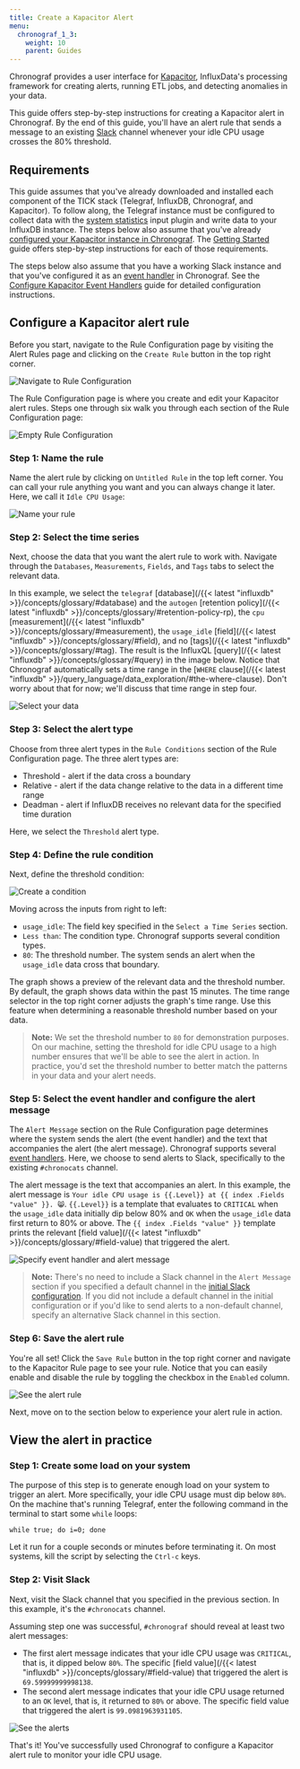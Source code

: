 ```yaml
---
title: Create a Kapacitor Alert
menu:
  chronograf_1_3:
    weight: 10
    parent: Guides
---
```



Chronograf provides a user interface for [Kapacitor](/kapacitor/v1.3/), InfluxData's processing framework for creating alerts, running ETL jobs, and detecting anomalies in your data.

This guide offers step-by-step instructions for creating a Kapacitor alert in Chronograf.
By the end of this guide, you'll have an alert rule that sends a message to an existing [Slack](https://slack.com/) channel whenever your idle CPU usage crosses the 80% threshold.

## Requirements

This guide assumes that you've already downloaded and installed each component of the TICK stack (Telegraf, InfluxDB, Chronograf, and Kapacitor).
To follow along, the Telegraf instance must be configured to collect data with the [system statistics](https://github.com/influxdata/telegraf/tree/master/plugins/inputs/system) input plugin and write data to your InfluxDB instance.
The steps below also assume that you've already [configured your Kapacitor instance in Chronograf](/chronograf/v1.3/introduction/getting-started/#4-connect-chronograf-to-kapacitor).
The [Getting Started](/chronograf/v1.3/introduction/getting-started/) guide offers step-by-step instructions for each of those requirements.

The steps below also assume that you have a working Slack instance and that you've configured it as an [event handler](/chronograf/v1.3/troubleshooting/frequently-asked-questions/#what-kapacitor-event-handlers-are-supported-in-chronograf) in Chronograf.
See the [Configure Kapacitor Event Handlers](/chronograf/v1.3/guides/configure-kapacitor-event-handlers/) guide for detailed configuration instructions.

## Configure a Kapacitor alert rule

Before you start, navigate to the Rule Configuration page by visiting the Alert Rules page and clicking on the `Create Rule` button in the top right corner.

![Navigate to Rule Configuration](/img/chronograf/v1.3/g-kap-rule-page.png)

The Rule Configuration page is where you create and edit your Kapacitor alert rules.
Steps one through six walk you through each section of the Rule Configuration page:

![Empty Rule Configuration](/img/chronograf/v1.3/g-kap-blank-rule.png)

### Step 1: Name the rule

Name the alert rule by clicking on `Untitled Rule` in the top left corner.
You can call your rule anything you want and you can always change it later.
Here, we call it `Idle CPU Usage`:

![Name your rule](/img/chronograf/v1.3/g-kap-rule-name.png)

### Step 2: Select the time series

Next, choose the data that you want the alert rule to work with.
Navigate through the `Databases`, `Measurements`, `Fields`, and `Tags` tabs to select the relevant data.

In this example, we select the `telegraf` [database](/{{< latest "influxdb" >}}/concepts/glossary/#database) and the `autogen` [retention policy](/{{< latest "influxdb" >}}/concepts/glossary/#retention-policy-rp), the `cpu` [measurement](/{{< latest "influxdb" >}}/concepts/glossary/#measurement), the `usage_idle` [field](/{{< latest "influxdb" >}}/concepts/glossary/#field), and no [tags](/{{< latest "influxdb" >}}/concepts/glossary/#tag).
The result is the InfluxQL [query](/{{< latest "influxdb" >}}/concepts/glossary/#query) in the image below.
Notice that Chronograf automatically sets a time range in the [`WHERE` clause](/{{< latest "influxdb" >}}/query_language/data_exploration/#the-where-clause).
Don't worry about that for now; we'll discuss that time range in step four.
 
![Select your data](/img/chronograf/v1.3/g-kap-ts.png)

### Step 3: Select the alert type

Choose from three alert types in the `Rule Conditions` section of the Rule Configuration page.
The three alert types are:

* Threshold - alert if the data cross a boundary
* Relative - alert if the data change relative to the data in a different time range
* Deadman - alert if InfluxDB receives no relevant data for the specified time duration

Here, we select the `Threshold` alert type.

### Step 4: Define the rule condition

Next, define the threshold condition:

![Create a condition](/img/chronograf/v1.3/g-kap-condition.png)

Moving across the inputs from right to left:

* `usage_idle`: The field key specified in the `Select a Time Series` section.
* `Less than`: The condition type. Chronograf supports several condition types.
* `80`: The threshold number. The system sends an alert when the `usage_idle` data cross that boundary.

The graph shows a preview of the relevant data and the threshold number.
By default, the graph shows data within the past 15 minutes.
The time range selector in the top right corner adjusts the graph's time range.
Use this feature when determining a reasonable threshold number based on your data.

> **Note:**
We set the threshold number to `80` for demonstration purposes.
On our machine, setting the threshold for idle CPU usage to a high number ensures that we'll be able to see the alert in action.
In practice, you'd set the threshold number to better match the patterns in your data and your alert needs.

### Step 5: Select the event handler and configure the alert message

The `Alert Message` section on the Rule Configuration page determines where the system sends the alert (the event handler) and the text that accompanies the alert (the alert message).
Chronograf supports several [event handlers](/chronograf/v1.3/troubleshooting/frequently-asked-questions/#what-kapacitor-event-handlers-are-supported-in-chronograf).
Here, we choose to send alerts to Slack, specifically to the existing `#chronocats` channel.

The alert message is the text that accompanies an alert.
In this example, the alert message is `Your idle CPU usage is {{.Level}} at {{ index .Fields "value" }}. 😸`.
`{{.Level}}` is a template that evaluates to `CRITICAL` when the `usage_idle` data initially dip below 80% and `OK` when the `usage_idle` data first return to 80% or above.
The `{{ index .Fields "value" }}` template prints the relevant [field value](/{{< latest "influxdb" >}}/concepts/glossary/#field-value) that triggered the alert.

![Specify event handler and alert message](/img/chronograf/v1.3/g-kap-alertmessage.png)

> **Note:**
There's no need to include a Slack channel in the `Alert Message` section if you specified a default channel in the [initial Slack configuration](/chronograf/v1.3/guides/configure-kapacitor-event-handlers/).
If you did not include a default channel in the initial configuration or if you'd like to send alerts to a non-default channel, specify an alternative Slack channel in this section.

### Step 6: Save the alert rule

You're all set! Click the `Save Rule` button in the top right corner and navigate to the Kapacitor Rule page to see your rule.
Notice that you can easily enable and disable the rule by toggling the checkbox in the `Enabled` column.

![See the alert rule](/img/chronograf/v1.3/g-kap-rule-page-ii.png)

Next, move on to the section below to experience your alert rule in action.

## View the alert in practice

### Step 1: Create some load on your system

The purpose of this step is to generate enough load on your system to trigger an alert.
More specifically, your idle CPU usage must dip below `80%`.
On the machine that's running Telegraf, enter the following command in the terminal to start some `while` loops:

```
while true; do i=0; done
```

Let it run for a couple seconds or minutes before terminating it.
On most systems, kill the script by selecting the `Ctrl-c` keys.

### Step 2: Visit Slack

Next, visit the Slack channel that you specified in the previous section.
In this example, it's the `#chronocats` channel.

Assuming step one was successful, `#chronograf` should reveal at least two alert messages:

* The first alert message indicates that your idle CPU usage was `CRITICAL`, that is, it dipped below `80%`.
The specific [field value](/{{< latest "influxdb" >}}/concepts/glossary/#field-value) that triggered the alert is `69.59999999998138`.
* The second alert message indicates that your idle CPU usage returned to an `OK` level, that is, it returned to `80%` or above.
The specific field value that triggered the alert is `99.0981963931105`.

![See the alerts](/img/chronograf/v1.3/g-kap-slack.png)

That's it! You've successfully used Chronograf to configure a Kapacitor alert rule to monitor your idle CPU usage.

